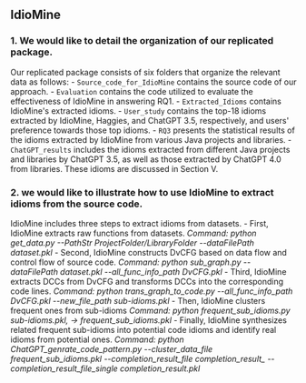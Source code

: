 ## IdioMine

### 1. We would like to detail the organization of our replicated package.

Our replicated package consists of six folders that organize the relevant data as follows:
      - `Source_code_for_IdioMine` contains the source code of our approach.
      - `Evaluation` contains the code utilized to evaluate the effectiveness of IdioMine in answering RQ1.
      - `Extracted_Idioms` contains IdioMine's extracted idioms.
      - `User_study` contains the top-18 idioms extracted by IdioMine, Haggies, and ChatGPT 3.5, respectively, and users' preference towards those top idioms.
      - `RQ3` presents the statistical results of the idioms extracted by IdioMine from various Java projects and libraries.
      - `ChatGPT_results` includes the idioms extracted from different Java projects and libraries by ChatGPT 3.5, as well as those extracted by ChatGPT 4.0 from libraries. These idioms are discussed in Section V.

### 2. we would like to illustrate how to use IdioMine to extract idioms from the source code.

IdioMine includes three steps to extract idioms from datasets.
      - First, IdioMine extracts raw functions from datasets.
            *Command: python get_data.py --PathStr ProjectFolder/LibraryFolder --dataFilePath dataset.pkl*
      - Second, IdioMine constructs DvCFG based on data flow and control flow of source code.
            *Command: python sub_graph.py --dataFilePath dataset.pkl --all_func_info_path DvCFG.pkl*
      - Third, IdioMine extracts DCCs from DvCFG and transforms DCCs into the corresponding code lines.
            *Command: python trans_graph_to_code.py --all_func_info_path DvCFG.pkl --new_file_path sub-idioms.pkl*
      - Then, IdioMine clusters frequent ones from sub-idioms
            *Command: python frequent_sub_idioms.py sub-idioms.pkl, -> frequent_sub_idioms.pkl*
      - Finally, IdioMine synthesizes related frequent sub-idioms into potential code idioms and identify real idioms from potential ones.
            *Command: python ChatGPT_genrate_code_pattern.py --cluster_data_file frequent_sub_idioms.pkl --completion_result_file completion_result_ --completion_result_file_single completion_result.pkl*

